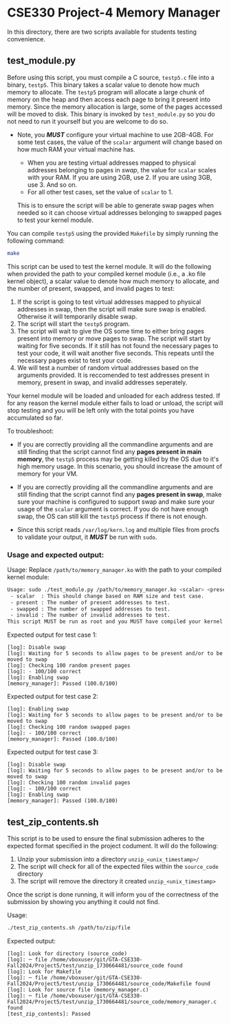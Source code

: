 # CSE330 Project-4 Memory Manager

In this directory, there are two scripts available for students testing convenience.

## test_module.py

Before using this script, you must compile a C source, `testp5.c` file into a binary, `testp5`. This binary
takes a scalar value to denote how much memory to allocate. The `testp5` program will allocate a large chunk
of memory on the heap and then access each page to bring it present into memory. Since the memory allocation
is large, some of the pages accessed will be moved to disk. This binary is invoked by `test_module.py` so you
do not need to run it yourself but you are welcome to do so.
- Note, you ***MUST*** configure your virtual machine to use 2GB-4GB. For some test cases, the value of the `scalar`
  argument will change based on how much RAM your virtual machine has.
     - When you are testing virtual addresses mapped to physical addresses belonging to pages in *swap*, the value
       for `scalar` scales with your RAM. If you are using 2GB, use 2. If you are using 3GB, use 3. And so on.
     - For all other test cases, set the value of `scalar` to 1.
  
  This is to ensure the script will be able to generate swap pages when needed so it can choose virtual addresses belonging to
  swapped pages to test your kernel module.

You can compile `testp5` using the provided `Makefile` by simply running the following command:
```bash
make
```

This script can be used to test the kernel module. It will do the following when provided the path to your
compiled kernel module (i.e., a .ko file kernel object), a scalar value to denote how much memory to allocate,
and the number of present, swapped, and invalid pages to test:
  1. If the script is going to test virtual addresses mapped to physical addresses in swap, then the script will make sure swap is enabled. Otherwise it will temporarily disable swap.
  2. The script will start the `testp5` program.
  3. The script will wait to give the OS some time to either bring pages present into memory or move pages to swap. The script will start by waiting for five seconds. If it still has not found the necessary pages to test your code, it will wait another five seconds. This repeats until the necessary pages exist to test your code.
  4. We will test a number of random virtual addresses based on the arguments provided. It is reccomended to test addresses present in memory, present in swap, and invalid addresses seperately.

Your kernel module will be loaded and unloaded for each address tested. If for any reason the kernel module either
fails to load or unload, the script will stop testing and you will be left only with the total points you have
accumulated so far.

To troubleshoot:

- If you are correctly providing all the commandline arguments and are still finding that the script cannot find any **pages present in main memory**, the `testp5` process may be getting killed by the OS due to it's high memory usage. In this scenario, you should increase the amount of memory for your VM.

- If you are correctly providing all the commandline arguments and are still finding that the script cannot find any **pages present in swap**, make sure your machine is configured to support swap and make sure your usage of the `scalar` argument is correct. If you do not have enough swap, the OS can still kill the `testp5` process if there is not enough.

- Since this script reads `/var/log/kern.log` and multiple files from procfs to validate your output, it ***MUST*** be run with `sudo`.

### Usage and expected output:

Usage: Replace `/path/to/memory_manager.ko` with the path to your compiled kernel module:
```bash
Usage: sudo ./test_module.py /path/to/memory_manager.ko <scalar> <present> <swapped> <invalid>
 - scalar  : This should change based on RAM size and test case.
 - present : The number of present addresses to test.
 - swapped : The number of swapped addresses to test.
 - invalid : The number of invalid addresses to test.
This script MUST be run as root and you MUST have compiled your kernel module before running.
```

Expected output for test case 1:
```
[log]: Disable swap
[log]: Waiting for 5 seconds to allow pages to be present and/or to be moved to swap
[log]: Checking 100 random present pages
[log]: - 100/100 correct
[log]: Enabling swap
[memory_manager]: Passed (100.0/100)
```
Expected output for test case 2:
```
[log]: Enabling swap
[log]: Waiting for 5 seconds to allow pages to be present and/or to be moved to swap
[log]: Checking 100 random swapped pages
[log]: - 100/100 correct
[memory_manager]: Passed (100.0/100)
```
Expected output for test case 3:
```
[log]: Disable swap
[log]: Waiting for 5 seconds to allow pages to be present and/or to be moved to swap
[log]: Checking 100 random invalid pages
[log]: - 100/100 correct
[log]: Enabling swap
[memory_manager]: Passed (100.0/100)
```

## test_zip_contents.sh

This script is to be used to ensure the final submission adheres to the expected format specified in the project codument. It will do the following:

1. Unzip your submission into a directory `unzip_<unix_timestamp>/`
2. The script will check for all of the expected files within the `source_code` directory
3. The script will remove the directory it created `unzip_<unix_timestamp>`

Once the script is done running, it will inform you of the correctness of the submission by showing you anything it could not find.

Usage:
```bash
./test_zip_contents.sh /path/to/zip/file
```

Expected output:
```
[log]: Look for directory (source_code)
[log]: ─ file /home/vboxuser/git/GTA-CSE330-Fall2024/Project5/test/unzip_1730664481/source_code found
[log]: Look for Makefile
[log]: ─ file /home/vboxuser/git/GTA-CSE330-Fall2024/Project5/test/unzip_1730664481/source_code/Makefile found
[log]: Look for source file (memory_manager.c)
[log]: ─ file /home/vboxuser/git/GTA-CSE330-Fall2024/Project5/test/unzip_1730664481/source_code/memory_manager.c found
[test_zip_contents]: Passed
```
